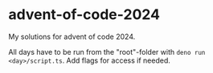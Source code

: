 # advent-of-code-2024
My solutions for advent of code 2024.


All days have to be run from the "root"-folder with `deno run <day>/script.ts`. Add flags for access if needed.
